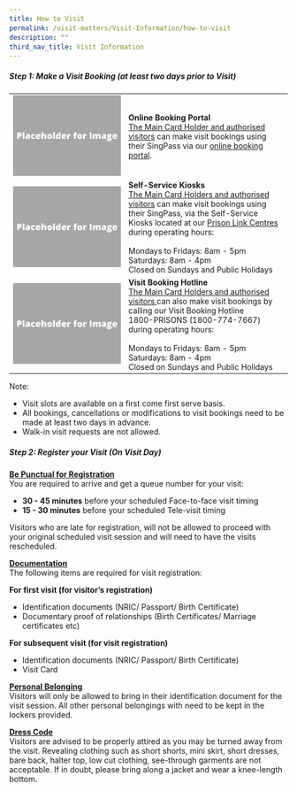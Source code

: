 ```yaml
---
title: How to Visit
permalink: /visit-matters/Visit-Information/how-to-visit
description: ""
third_nav_title: Visit Information
---
```

##### Step 1: Make a Visit Booking (at least two days prior to Visit)

|  | |
| -------- | -------- |
| ![](/images/Placeholder%20for%20Image.png) |**Online Booking Portal**<br>[The Main Card Holder and authorised visitors](/visit-matters/visit-information/who-can-visit) can make visit bookings using their SingPass via our [online booking portal](https://www.ipris.sps.gov.sg/sps-vms3-web/).
|  ![](/images/Placeholder%20for%20Image.png)| **Self-Service Kiosks**<br>[The Main Card Holders and authorised visitors](/visit-matters/visit-information/who-can-visit) can make visit bookings using their SingPass, via the Self-Service Kiosks located at our [Prison Link Centres](/visit-matters/visit-information/permalink) during operating hours:<br>&nbsp;<br>Mondays to Fridays: 8am - 5pm<br>Saturdays: 8am - 4pm<br>Closed on Sundays and Public Holidays|
| ![](/images/Placeholder%20for%20Image.png) | **Visit Booking Hotline**<br>[The Main Card Holders and authorised visitors ](/visit-matters/visit-information/who-can-visit)can also make visit bookings by calling our Visit Booking Hotline <br>1800-PRISONS (1800-774-7667) during operating hours:<br><br>Mondays to Fridays: 8am - 5pm<br>Saturdays: 8am - 4pm<br>Closed on Sundays and Public Holidays|

Note:

* Visit slots are available on a first come first serve basis.
* All bookings, cancellations or modifications to visit bookings need to be made at least two days in advance. 
* Walk-in visit requests are not allowed.

##### Step 2: Register your Visit (On Visit Day) 
<u><strong>Be Punctual for Registration</strong></u><br>
You are required to arrive and get a queue number for your visit:
* **30 - 45 minutes** before your scheduled Face-to-face visit timing
* **15 - 30 minutes** before your scheduled Tele-visit timing

Visitors who are late for registration, will not be allowed to proceed with your original scheduled visit session and will need to have the visits rescheduled.

<u><strong>Documentation</strong></u><br>
The following items are required for visit registration:

**For first visit (for visitor’s registration)**
* Identification documents (NRIC/ Passport/ Birth Certificate)
* Documentary proof of relationships (Birth Certificates/ Marriage certificates etc)

**For subsequent visit (for visit registration)**
* Identification documents (NRIC/ Passport/ Birth Certificate)
* Visit Card

<u><strong>Personal Belonging</strong></u><br>
Visitors will only be allowed to bring in their identification document for the visit session.  All other personal belongings with need to be kept in the lockers provided.

<u><strong>Dress Code</strong></u><br>
Visitors are advised to be properly attired as you may be turned away from the visit. Revealing clothing such as short shorts, mini skirt, short dresses, bare back, halter top, low cut clothing, see-through garments are not acceptable. If in doubt, please bring along a jacket and wear a knee-length bottom.